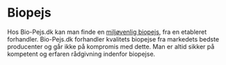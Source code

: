 # Biopejs
Hos Bio-Pejs.dk kan man finde en <a href="bio-pejs.dk">miljøvenlig biopejs</a>, fra en etableret forhandler. Bio-Pejs.dk forhandler kvalitets biopejse fra markedets bedste producenter og går ikke på kompromis med dette. Man er altid sikker på kompetent og erfaren rådgivning indenfor biopejse. 
